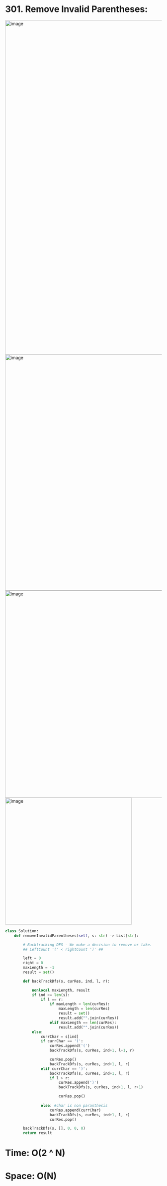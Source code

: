 # 301. Remove Invalid Parentheses:

<img width="1072" alt="image" src="https://github.com/jatinbhutka/LeetCode-2022/assets/35987583/7386244f-9b28-45df-8cf3-7d0c6ea9f65b">
<img width="758" alt="image" src="https://github.com/jatinbhutka/LeetCode-2022/assets/35987583/2a9f1509-bff8-4575-b714-6c27c1c46cef">
<img width="665" alt="image" src="https://github.com/jatinbhutka/LeetCode-2022/assets/35987583/9945066b-d1ae-4de3-8bcf-3d8c096cef14">
<img width="407" alt="image" src="https://github.com/jatinbhutka/LeetCode-2022/assets/35987583/337d79e3-6078-4167-8e8f-cfd82a9745f2">


```python
class Solution:
    def removeInvalidParentheses(self, s: str) -> List[str]:

        # Backtracking DFS - We make a decision to remove or take.
        ## LeftCount '(' < rightCount ')' ##

        left = 0
        right = 0
        maxLength = -1
        result = set()

        def backTrackDfs(s, curRes, ind, l, r):

            nonlocal maxLength, result
            if ind >= len(s):
                if l == r:
                    if maxLength < len(curRes):
                        maxLength = len(curRes)
                        result = set()
                        result.add("".join(curRes))
                    elif maxLength == len(curRes):
                        result.add("".join(curRes))
            else:
                currChar = s[ind]
                if currChar == '(':
                    curRes.append('(')
                    backTrackDfs(s, curRes, ind+1, l+1, r)

                    curRes.pop()
                    backTrackDfs(s, curRes, ind+1, l, r)
                elif currChar == ')':
                    backTrackDfs(s, curRes, ind+1, l, r)
                    if l > r:
                        curRes.append(')')
                        backTrackDfs(s, curRes, ind+1, l, r+1)

                        curRes.pop()
                        
                else: #char is non paranthesis
                    curRes.append(currChar)
                    backTrackDfs(s, curRes, ind+1, l, r)
                    curRes.pop()

        backTrackDfs(s, [], 0, 0, 0)
        return result

```


# Time: O(2 ^ N)
# Space: O(N)

